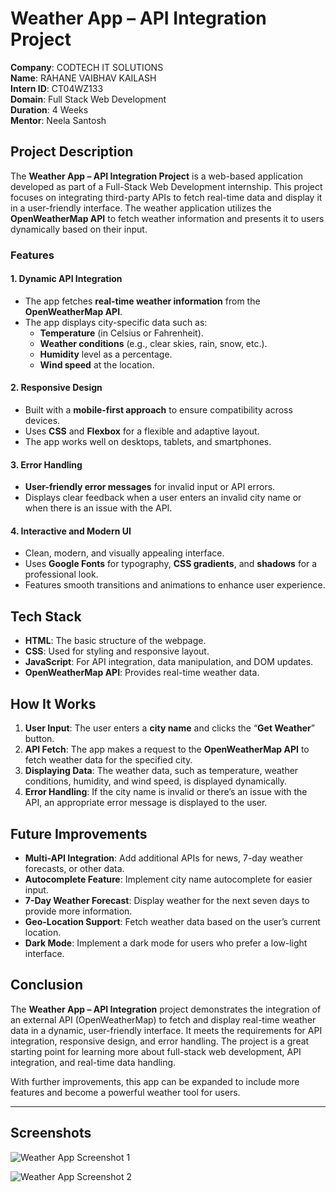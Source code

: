 # Weather App – API Integration Project

**Company**: CODTECH IT SOLUTIONS  
**Name**: RAHANE VAIBHAV KAILASH  
**Intern ID**: CT04WZ133  
**Domain**: Full Stack Web Development  
**Duration**: 4 Weeks  
**Mentor**: Neela Santosh  

## Project Description

The **Weather App – API Integration Project** is a web-based application developed as part of a Full-Stack Web Development internship. This project focuses on integrating third-party APIs to fetch real-time data and display it in a user-friendly interface. The weather application utilizes the **OpenWeatherMap API** to fetch weather information and presents it to users dynamically based on their input.

### Features

#### 1. Dynamic API Integration
- The app fetches **real-time weather information** from the **OpenWeatherMap API**.
- The app displays city-specific data such as:
  - **Temperature** (in Celsius or Fahrenheit).
  - **Weather conditions** (e.g., clear skies, rain, snow, etc.).
  - **Humidity** level as a percentage.
  - **Wind speed** at the location.

#### 2. Responsive Design
- Built with a **mobile-first approach** to ensure compatibility across devices.
- Uses **CSS** and **Flexbox** for a flexible and adaptive layout.
- The app works well on desktops, tablets, and smartphones.

#### 3. Error Handling
- **User-friendly error messages** for invalid input or API errors.
- Displays clear feedback when a user enters an invalid city name or when there is an issue with the API.

#### 4. Interactive and Modern UI
- Clean, modern, and visually appealing interface.
- Uses **Google Fonts** for typography, **CSS gradients**, and **shadows** for a professional look.
- Features smooth transitions and animations to enhance user experience.

## Tech Stack

- **HTML**: The basic structure of the webpage.
- **CSS**: Used for styling and responsive layout.
- **JavaScript**: For API integration, data manipulation, and DOM updates.
- **OpenWeatherMap API**: Provides real-time weather data.

## How It Works

1. **User Input**: The user enters a **city name** and clicks the “**Get Weather**” button.
2. **API Fetch**: The app makes a request to the **OpenWeatherMap API** to fetch weather data for the specified city.
3. **Displaying Data**: The weather data, such as temperature, weather conditions, humidity, and wind speed, is displayed dynamically.
4. **Error Handling**: If the city name is invalid or there’s an issue with the API, an appropriate error message is displayed to the user.

## Future Improvements

- **Multi-API Integration**: Add additional APIs for news, 7-day weather forecasts, or other data.
- **Autocomplete Feature**: Implement city name autocomplete for easier input.
- **7-Day Weather Forecast**: Display weather for the next seven days to provide more information.
- **Geo-Location Support**: Fetch weather data based on the user’s current location.
- **Dark Mode**: Implement a dark mode for users who prefer a low-light interface.

## Conclusion

The **Weather App – API Integration** project demonstrates the integration of an external API (OpenWeatherMap) to fetch and display real-time weather data in a dynamic, user-friendly interface. It meets the requirements for API integration, responsive design, and error handling. The project is a great starting point for learning more about full-stack web development, API integration, and real-time data handling.

With further improvements, this app can be expanded to include more features and become a powerful weather tool for users.

---

## Screenshots

![Weather App Screenshot 1](https://github.com/user-attachments/assets/edf6d3ba-8095-4fd3-8084-2db787040300)

![Weather App Screenshot 2](https://github.com/user-attachments/assets/309b0d99-96e8-46ca-8c6a-aeffa54b708b)

